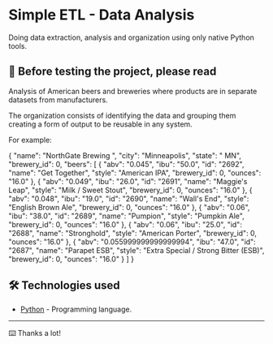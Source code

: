 # Simple ETL - Data Analysis

Doing data extraction, analysis and organization using only native Python tools.

## 🚀 Before testing the project, please read

Analysis of American beers and breweries where products are in separate datasets from manufacturers.

The organization consists of identifying the data and grouping them creating a form of output to be reusable in any system.

For example:

{
    "name": "NorthGate Brewing ",
    "city": "Minneapolis",
    "state": " MN",
    "brewery_id": 0,
    "beers": [
        {
            "abv": "0.045",
            "ibu": "50.0",
            "id": "2692",
            "name": "Get Together",
            "style": "American IPA",
            "brewery_id": 0,
            "ounces": "16.0"
        },
        {
            "abv": "0.049",
            "ibu": "26.0",
            "id": "2691",
            "name": "Maggie's Leap",
            "style": "Milk / Sweet Stout",
            "brewery_id": 0,
            "ounces": "16.0"
        },
        {
            "abv": "0.048",
            "ibu": "19.0",
            "id": "2690",
            "name": "Wall's End",
            "style": "English Brown Ale",
            "brewery_id": 0,
            "ounces": "16.0"
        },
        {
            "abv": "0.06",
            "ibu": "38.0",
            "id": "2689",
            "name": "Pumpion",
            "style": "Pumpkin Ale",
            "brewery_id": 0,
            "ounces": "16.0"
        },
        {
            "abv": "0.06",
            "ibu": "25.0",
            "id": "2688",
            "name": "Stronghold",
            "style": "American Porter",
            "brewery_id": 0,
            "ounces": "16.0"
        },
        {
            "abv": "0.055999999999999994",
            "ibu": "47.0",
            "id": "2687",
            "name": "Parapet ESB",
            "style": "Extra Special / Strong Bitter (ESB)",
            "brewery_id": 0,
            "ounces": "16.0"
        }
    ]
}

## 🛠️ Technologies used

* [Python](https://www.python.org/) - Programming language.

---
⌨️ Thanks a lot!
